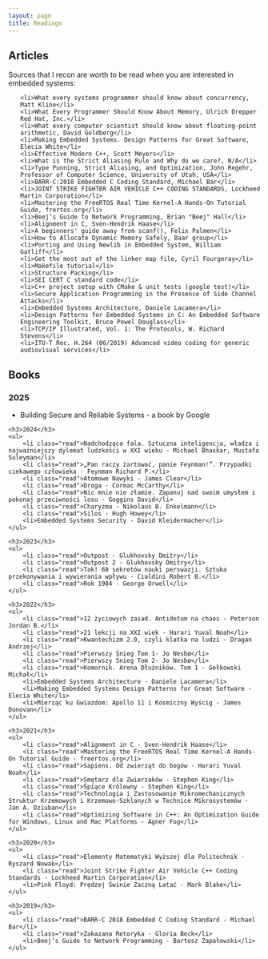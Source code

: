 ```yaml
---
layout: page
title: Readings
---
```

<h2>Articles</h2>
Sources that I recon are worth to be read when you are interested in embedded systems:
<ul>

    <li>What every systems programmer should know about concurrency, Matt Kline</li>
    <li>What Every Programmer Should Know About Memory, Ulrich Drepper Red Hat, Inc.</li>
    <li>What every computer scientist should know about floating-point arithmetic, David Goldberg</li>
    <li>Making Embedded Systems. Design Patterns for Great Software, Elecia White</li>
    <li>Effective Modern C++, Scott Meyers</li>
    <li>What is the Strict Aliasing Rule and Why do we care?, N/A</li>
    <li>Type Punning, Strict Aliasing, and Optimization, John Regehr, Professor of Computer Science, University of Utah, USA</li>
    <li>BARR-C:2018 Embedded C Coding Standard, Michael Bar</li>
    <li>JOINT STRIKE FIGHTER AIR VEHICLE C++ CODING STANDARDS, Lockheed Martin Corporation</li>
    <li>Mastering the FreeRTOS Real Time Kernel-A Hands-On Tutorial Guide, frertos.org</li>
    <li>Beej’s Guide to Network Programming, Brian "Beej" Hall</li>
    <li>Alignment in C, Sven-Hendrik Haase</li>
    <li>A beginners' guide away from scanf(), Felix Palmen</li>
    <li>How to Allocate Dynamic Memory Safely, Baar group</li>
    <li>Porting and Using Newlib in Embedded System, William Gatliff</li>
    <li>Get the most out of the linker map file, Cyril Fourgeray</li>
    <li>Makefile tutorial</li>
    <li>Structure Packing</li>
    <li>SEI CERT C standard code</li>
    <li>C++ project setup with CMake & unit tests (google test)</li>
    <li>Secure Application Programming in the Presence of Side Channel Attacks</li>
    <li>Embedded Systems Architecture, Daniele Lacamera</li>
    <li>Design Patterns for Embedded Systems in C: An Embedded Software Engineering Toolkit, Bruce Powel Douglass</li>
    <li>TCP/IP Illustrated, Vol. 1: The Protocols, W. Richard Stevens</li>
    <li>ITU-T Rec. H.264 (06/2019) Advanced video coding for generic audiovisual services</li>
</ul>

<section class="reading_list">
    <h2>Books</h2>
    <h3>2025</h3>
    <ul>
    <li>Building Secure and Reliable Systems - a book by Google</li>
    </ul>

    <h3>2024</h3>
    <ul>
        <li class="read">Nadchodząca fala. Sztuczna inteligencja, władza i najważniejszy dylemat ludzkości w XXI wieku - Michael Bhaskar, Mustafa Suleyman</li>
        <li class="read">„Pan raczy żartować, panie Feynman!”. Przypadki ciekawego człowieka - Feynman Richard P.</li>
        <li class="read">Atomowe Nawyki - James Clear</li>
        <li class="read">Droga - Cormac McCarthy</li>
        <li class="read">Nic mnie nie złamie. Zapanuj nad swoim umysłem i pokonaj przeciwności losu - Goggins David</li>
        <li class="read">Charyzma - Nikolaus B. Enkelmann</li>
        <li class="read">Silos - Hugh Howey</li>
        <li>Embedded Systems Security - David Kleidermacher</li>
    </ul>

    <h3>2023</h3>
    <ul>
        <li class="read">Outpost - Glukhovsky Dmitry</li>
        <li class="read">Outpost 2 - Glukhovsky Dmitry</li>
        <li class="read">Tak! 60 sekretów nauki perswazji. Sztuka przekonywania i wywierania wpływu - Cialdini Robert B.</li>
        <li class="read">Rok 1984 - George Orwell</li>
    </ul>

    <h3>2022</h3>
    <ul>
        <li class="read">12 życiowych zasad. Antidotum na chaos - Peterson Jordan B.</li>
        <li class="read">21 lekcji na XXI wiek - Harari Yuval Noah</li>
        <li class="read">Kwantechizm 2.0, czyli klatka na ludzi - Dragan Andrzej</li>
        <li class="read">Pierwszy Śnieg Tom 1- Jo Nesbø</li>
        <li class="read">Pierwszy Śnieg Tom 2- Jo Nesbø</li>
        <li class="read">Komornik. Arena Dłużników. Tom 1 - Gołkowski Michał</li>
        <li>Embedded Systems Architecture - Daniele Lacamera</li>
        <li>Making Embedded Systems Design Patterns for Great Software - Elecia White</li>
        <li>Mierząc ku Gwiazdom: Apollo 11 i Kosmiczny Wyścig - James Donovan</li>
    </ul>

    <h3>2021</h3>
    <ul>
        <li class="read">Alignment in C - Sven-Hendrik Haase</li>
        <li class="read">Mastering the FreeRTOS Real Time Kernel-A Hands-On Tutorial Guide - freertos.org</li>
        <li class="read">Sapiens. Od zwierząt do bogów - Harari Yuval Noah</li>
        <li class="read">Smętarz dla Zwierzaków - Stephen King</li>
        <li class="read">Śpiące Królewny - Stephen King</li>
        <li class="read">Technologia i Zastosowanie Mikromechanicznych Struktur Krzemowych i Krzemowo-Szklanych w Technice Mikrosystemów - Jan A. Dziuban</li>
        <li class="read">Optimizing Software in C++: An Optimization Guide for Windows, Linux and Mac Platforms - Agner Fog</li>
    </ul>

    <h3>2020</h3>
    <ul>
        <li class="read">Elementy Matematyki Wyższej dla Politechnik - Ryszard Nowak</li>
        <li class="read">Joint Strike Fighter Air Vehicle C++ Coding Standards - Lockheed Martin Corporation</li>
        <li>Pink Floyd: Prędzej Świnie Zaczną Latać - Mark Blake</li>
    </ul>

    <h3>2019</h3>
    <ul>
        <li class="read">BARR-C 2018 Embedded C Coding Standard - Michael Bar</li>
        <li class="read">Zakazana Retoryka - Gloria Beck</li>
        <li>Beej’s Guide to Network Programming - Bartosz Zapałowski</li>
    </ul>

</section>